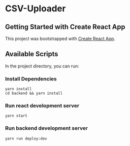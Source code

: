 # CSV-Uploader
## Getting Started with Create React App

This project was bootstrapped with [Create React App](https://github.com/facebook/create-react-app).

## Available Scripts

In the project directory, you can run:

### Install Dependencies

`yarn install`\
`cd backend && yarn install`

### Run react development server

`yarn start`

### Run backend development server

`yarn run deploy:dev`
